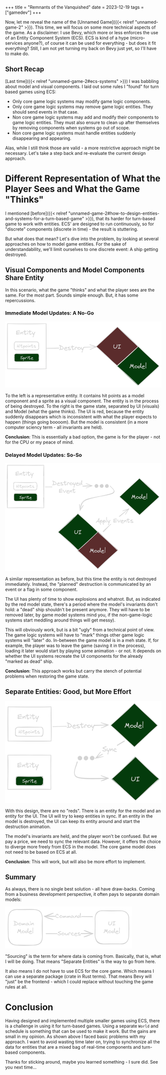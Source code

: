 +++
title = "Remnants of the Vanquished"
date = 2023-12-19
tags = ["gamedev"]
+++

Now, let me reveal the name of the [Unnamed Game]({{< relref "unnamed-game-2" >}}). This time, we will focus on some more technical aspects of the game. As a disclaimer: I use Bevy, which more or less enforces the use of an Entity Component System (ECS). ECS is kind of a hype (micro-services anyone?), of course it can be used for everything - but does it fit everything? Still, I am not yet turning my back on Bevy just yet, so I'll have to make do.

## Short Recap
[Last time]({{< relref "unnamed-game-2#ecs-systems" >}}) I was babbling about model and visual components. I laid out some rules I "found" for turn based games using ECS:
* Only core game logic systems may modify game logic components.
* Only core game logic systems may remove game logic entities. They should send events in that case.
* Non core game logic systems may add and modify their components to game logic entities. They must also ensure to clean up after themselves by removing components when systems go out of scope.
* Non core game logic systems must handle entities suddenly disappearing and appearing.

Alas, while I still think those are valid - a more restrictive approach might be necessary. Let's take a step back and re-evaluate the current design approach.

# Different Representation of What the Player Sees and What the Game "Thinks"
I mentioned [before]({{< relref "unnamed-game-2#how-to-design-entities-and-systems-for-a-turn-based-game" >}}), that its harder for turn-based game to work with entities. ECS' are designed to run continuously, so for "discrete" components (discrete in time) - the result is stuttering.

But what does that mean? Let's dive into the problem, by looking at several approaches on how to model game entities. For the sake of understandability, we'll limit ourselves to one discrete event: A ship getting destroyed. 

## Visual Components and Model Components Share Entity
In this scenario, what the game "thinks" and what the player sees are the same. For the most part. Sounds simple enough. But, it has some repercussions. 

### Immediate Model Updates: A No-Go
![Immediate Updates](shared_entities_immediate_model.png)

To the left is a representative entity. It contains hit points as a model component and a sprite as a visual component. The entity is in the process of being destroyed. To the right is the game state, separated by UI (visuals) and Model (what the game thinks). The UI is red, because the entity suddenly disappears which is inconsistent with what the player expects to happen (things going boooom). But the model is consistent (in a more computer sciency term - all invariants are held).

**Conclusion**: This is essentially a bad option, the game is for the player - not for the CPU or my peace of mind.

### Delayed Model Updates: So-So
![Image](shared_entities_delayed_model.png)

A similar representation as before, but this time the entity is not destroyed immediately. Instead, the "planned" destruction is communicated by an event or a flag in some component.

The UI has plenty of time to show explosions and whatnot. But, as indicated by the red model state, there's a period where the model's invariants don't hold: a "dead" ship shouldn't be present anymore. They will have to be removed later, by game model systems mind you, if the non-game-logic systems start meddling around things will get messy).

This will obviously work, but is a bit "ugly" from a technical point of view. The game logic systems will have to "mark" things other game logic systems will "later" do. In-between the game model is in a meh state. If, for example, the player was to leave the game (saving it in the process), loading it later would start by playing some animation - or not. It depends on whether the UI systems recreate the UI components for the already "marked as dead" ship.


**Conclusion**: This approach works but carry the stench of potential problems when restoring the game state.

## Separate Entities: Good, but More Effort
![Image](separate_entities.png)

With this design, there are no "reds". There is an entity for the model and an entity for the UI. The UI will try to keep entities in sync. If an entity in the model is destroyed, the UI can keep its entity around and start the destruction animation. 

The model's invariants are held, and the player won't be confused. But we pay a price, we need to sync the relevant data. However, it offers the choice to diverge more freely from ECS in the model. The core game model does not need to be based on ECS at all.

**Conclusion**: This will work, but will also be more effort to implement.

## Summary
As always, there is no single best solution - all have draw-backs. Coming from a business development perspective, it often pays to separate domain models:

![Image](domain_models.png)

"Sourcing" is the term for where data is coming from. Basically, that is, what I will be doing. That means "Separate Entities" is the way to go from here.

It also means I do not have to use ECS for the core game. Which means I can use a separate package (crate in Rust terms). That means Bevy will "just" be the frontend - which I could replace without touching the game rules at all.

# Conclusion
Having designed and implemented multiple smaller games using ECS, there is a challenge in using it for turn-based games. Using a separate `World` and schedule is something that can be used to make it work. But the gains are small in my opinion. As shown above I faced basic problems with my approach. I want to avoid wasting time later on, trying to synchronize all the data for entities that are a mixed bag of real-time components and turn-based components.

Thanks for sticking around, maybe you learned something - I sure did. See you next time...

